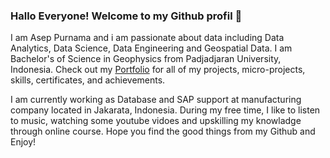 ### Hallo Everyone! Welcome to my Github profil 🙌
I am Asep Purnama and i am passionate about data including Data Analytics, Data Science, Data Engineering and Geospatial Data. I am Bachelor's of Science in Geophysics from Padjadjaran University, Indonesia. Check out my [Portfolio]([https://github.com/aseppurnama20/Portfolio/blob/58d6dc9171be5a662269680246e29781042ca15d/README.md](https://github.com/aseppurnama20/Portfolio.git)) for all of my projects, micro-projects, skills, certificates, and achievements.

I am currently working as Database and SAP support at manufacturing company located in Jakarata, Indonesia. During my free time, I like to listen to music, watching some youtube vidoes and upskilling my knowladge through online course. Hope you find the good things from my Github and Enjoy! 
